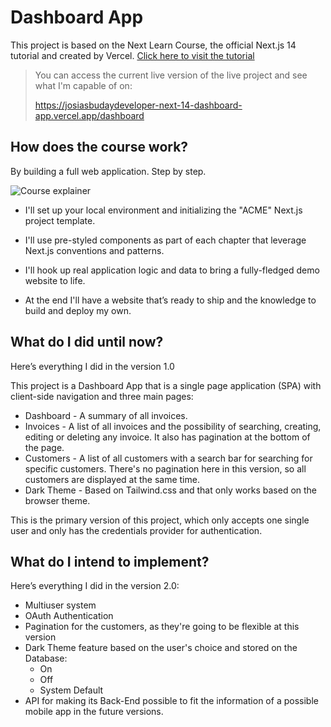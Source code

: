 # Dashboard App
This project is based on the Next Learn Course, the official Next.js 14 tutorial and created by Vercel.
[Click here to visit the tutorial](https://nextjs.org/learn)

> You can access the current live version of the live project and see what I'm capable of on:
> 
> https://josiasbudaydeveloper-next-14-dashboard-app.vercel.app/dashboard

## How does the course work?

By building a full web application. Step by step.

![Course explainer](https://nextjs.org/_next/image?url=%2Flearn%2Fcourse-explainer.png&w=1920&q=75&dpl=dpl_DiW2ecigo2JKHD1ioFP2oTFMkZS8)

- I'll set up your local environment and initializing the "ACME" Next.js project template.

- I'll use pre-styled components as part of each chapter that leverage Next.js conventions and patterns.

- I'll hook up real application logic and data to bring a fully-fledged demo website to life.

- At the end I'll have a website that’s ready to ship and the knowledge to build and deploy my own.

## What do I did until now?

Here’s everything I did in the version 1.0

This project is a Dashboard App that is a single page application (SPA) with client-side navigation and three main pages:
- Dashboard - A summary of all invoices.
- Invoices - A list of all invoices and the possibility of searching, creating, editing or deleting any invoice. It also has pagination at the bottom of the page.
- Customers - A list of all customers with a search bar for searching for specific customers. There's no pagination here in this version, so all customers are displayed at the same time.
- Dark Theme - Based on Tailwind.css and that only works based on the browser theme.

This is the primary version of this project, which only accepts one single user and only has the credentials provider for authentication.

## What do I intend to implement?

Here’s everything I did in the version 2.0:
- Multiuser system
- OAuth Authentication
- Pagination for the customers, as they're going to be flexible at this version
- Dark Theme feature based on the user's choice and stored on the Database:
  - On
  - Off
  - System Default
- API for making its Back-End possible to fit the information of a possible mobile app in the future versions.
